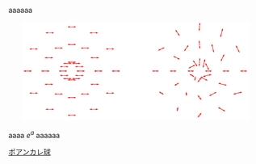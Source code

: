 aaaaaa

<div align="center">
<img src="pic/tekito1,2.png" alt="alt text" width="450">
</div>

aaaa $e^a$ aaaaaa

[ポアンカレ球](poincare/s.md)
